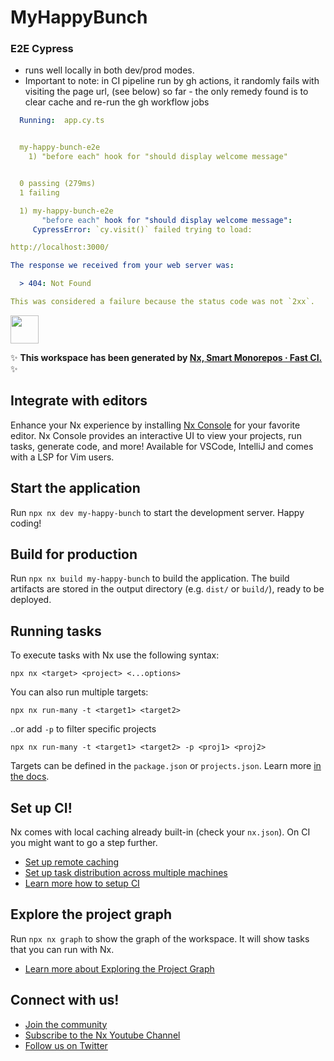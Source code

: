 # MyHappyBunch

### E2E Cypress

- runs well locally in both dev/prod modes.
- Important to note: in CI pipeline run by gh actions, it randomly fails with visiting the page url, (see below)
  so far - the only remedy found is to clear cache and re-run the gh workflow jobs

```yaml
  Running:  app.cy.ts                                                                       (1 of 1)


  my-happy-bunch-e2e
    1) "before each" hook for "should display welcome message"


  0 passing (279ms)
  1 failing

  1) my-happy-bunch-e2e
       "before each" hook for "should display welcome message":
     CypressError: `cy.visit()` failed trying to load:

http://localhost:3000/

The response we received from your web server was:

  > 404: Not Found

This was considered a failure because the status code was not `2xx`.
```

<a alt="Nx logo" href="https://nx.dev" target="_blank" rel="noreferrer"><img src="https://raw.githubusercontent.com/nrwl/nx/master/images/nx-logo.png" width="45"></a>

✨ **This workspace has been generated by [Nx, Smart Monorepos · Fast CI.](https://nx.dev)** ✨

## Integrate with editors

Enhance your Nx experience by installing [Nx Console](https://nx.dev/nx-console) for your favorite editor. Nx Console
provides an interactive UI to view your projects, run tasks, generate code, and more! Available for VSCode, IntelliJ and
comes with a LSP for Vim users.

## Start the application

Run `npx nx dev my-happy-bunch` to start the development server. Happy coding!

## Build for production

Run `npx nx build my-happy-bunch` to build the application. The build artifacts are stored in the output directory (e.g. `dist/` or `build/`), ready to be deployed.

## Running tasks

To execute tasks with Nx use the following syntax:

```
npx nx <target> <project> <...options>
```

You can also run multiple targets:

```
npx nx run-many -t <target1> <target2>
```

..or add `-p` to filter specific projects

```
npx nx run-many -t <target1> <target2> -p <proj1> <proj2>
```

Targets can be defined in the `package.json` or `projects.json`. Learn more [in the docs](https://nx.dev/features/run-tasks).

## Set up CI!

Nx comes with local caching already built-in (check your `nx.json`). On CI you might want to go a step further.

- [Set up remote caching](https://nx.dev/features/share-your-cache)
- [Set up task distribution across multiple machines](https://nx.dev/nx-cloud/features/distribute-task-execution)
- [Learn more how to setup CI](https://nx.dev/recipes/ci)

## Explore the project graph

Run `npx nx graph` to show the graph of the workspace.
It will show tasks that you can run with Nx.

- [Learn more about Exploring the Project Graph](https://nx.dev/core-features/explore-graph)

## Connect with us!

- [Join the community](https://nx.dev/community)
- [Subscribe to the Nx Youtube Channel](https://www.youtube.com/@nxdevtools)
- [Follow us on Twitter](https://twitter.com/nxdevtools)
